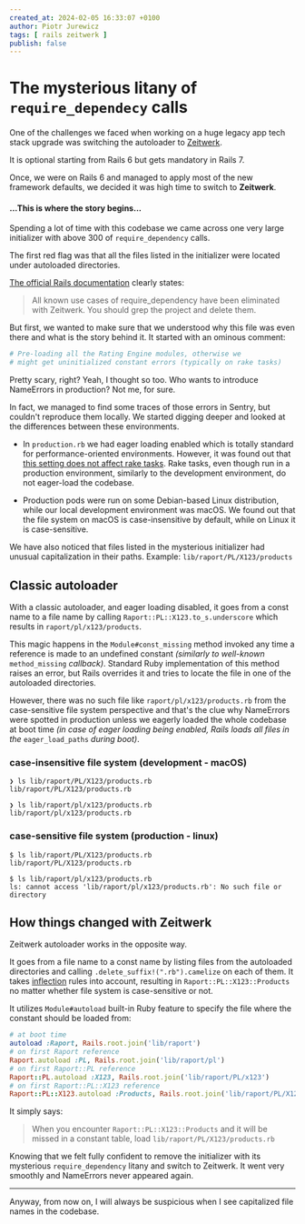```yaml
---
created_at: 2024-02-05 16:33:07 +0100
author: Piotr Jurewicz
tags: [ rails zeitwerk ]
publish: false
---
```


# The mysterious litany of `require_dependecy` calls

One of the challenges we faced when working on a huge legacy app tech stack upgrade was switching the autoloader
to [Zeitwerk](https://github.com/fxn/zeitwerk).

It is optional starting from Rails 6 but gets mandatory in Rails 7.

Once, we were on Rails 6 and managed to apply most of the new framework defaults, we decided it was high time to switch
to __Zeitwerk__.

#### ...This is where the story begins...

Spending a lot of time with this codebase we came across one very large initializer with above 300
of `require_dependency` calls.

The first red flag was that all the files listed in the initializer were located under autoloaded directories.

[The official Rails documentation](https://guides.rubyonrails.org/classic_to_zeitwerk_howto.html#delete-require-dependency-calls)
clearly states:
> All known use cases of require_dependency have been eliminated with Zeitwerk. You should grep the project and delete
> them.

But first, we wanted to make sure that we understood why this file was even there and what is the story behind it.
It started with an ominous comment:

```ruby
# Pre-loading all the Rating Engine modules, otherwise we
# might get uninitialized constant errors (typically on rake tasks)
```

Pretty scary, right? Yeah, I thought so too. Who wants to introduce NameErrors in production? Not me, for sure.

In fact, we managed to find some traces of those errors in Sentry, but couldn't reproduce them locally. We started
digging deeper and looked at the differences between these environments.

- In `production.rb` we had eager loading enabled which is totally standard for performance-oriented environments.
  However, it was found out
  that [this setting does not affect rake tasks](https://www.codegram.com/blog/rake-ignores-eager-loading-rails-config/).
  Rake tasks, even though run in a production environment, similarly to the development environment, do not eager-load
  the codebase.

- Production pods were run on some Debian-based Linux distribution, while our local development environment was macOS.
  We found out that the file system on macOS is case-insensitive by default, while on Linux it is case-sensitive.

We have also noticed that files listed in the mysterious initializer had unusual capitalization in their paths.
Example: `lib/raport/PL/X123/products`

## Classic autoloader

With a classic autoloader, and eager loading disabled, it goes from a const name to a file name by
calling `Raport::PL::X123.to_s.underscore` which results in `raport/pl/x123/products`.

This magic happens in the `Module#const_missing` method invoked any time a reference is made to an undefined constant
_(similarly to well-known_ `method_missing` _callback)_.
Standard Ruby implementation of this method raises an error, but Rails overrides it and tries to locate the file in one
of the autoloaded directories.

However, there was no such file like `raport/pl/x123/products.rb` from the case-sensitive file system perspective and
that's the clue why NameErrors were spotted in production unless we eagerly loaded the whole codebase at boot time _(in
case of eager loading being enabled, Rails loads all files in the_ `eager_load_paths` _during boot)_.

### case-insensitive file system (development - macOS)

```
❯ ls lib/raport/PL/X123/products.rb
lib/raport/PL/X123/products.rb

❯ ls lib/raport/pl/x123/products.rb
lib/raport/pl/x123/products.rb
```

### case-sensitive file system (production - linux)

```
$ ls lib/raport/PL/X123/products.rb
lib/raport/PL/X123/products.rb

$ ls lib/raport/pl/x123/products.rb
ls: cannot access 'lib/raport/pl/x123/products.rb': No such file or directory
```

## How things changed with Zeitwerk

Zeitwerk autoloader works in the opposite way.

It goes from a file name to a const name by listing files from the autoloaded directories and
calling `.delete_suffix!(".rb").camelize` on each of them.
It takes [inflection](https://github.com/fxn/zeitwerk?tab=readme-ov-file#inflection) rules into account, resulting
in `Raport::PL::X123::Products` no matter whether file system is case-sensitive or not.

It utilizes `Module#autoload` built-in Ruby feature to specify the file where the constant should be loaded from:

```ruby
# at boot time
autoload :Raport, Rails.root.join('lib/raport')
# on first Raport reference
Raport.autoload :PL, Rails.root.join('lib/raport/pl')
# on first Raport::PL reference
Raport::PL.autoload :X123, Rails.root.join('lib/raport/PL/x123')
# on first Raport::PL::X123 reference
Raport::PL::X123.autoload :Products, Rails.root.join('lib/raport/PL/X123/products.rb')
```

It simply says:
> When you encounter `Raport::PL::X123::Products` and it will be missed in a constant table,
> load `lib/raport/PL/X123/products.rb`

Knowing that we felt fully confident to remove the initializer with its mysterious `require_dependency` litany and
switch to Zeitwerk. It went very smoothly and NameErrors never appeared again.
___
Anyway, from now on, I will always be suspicious when I see capitalized file names in the codebase.